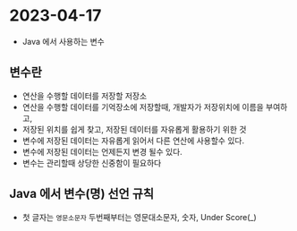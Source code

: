 # 2023-04-17
- Java 에서 사용하는 변수

## 변수란
- 연산을 수행할 데이터를 저장할 저장소
- 연산을 수행할 데이터를 기억장소에 저장할때, 개발자가 저장위치에 이름을 부여하고,
- 저장된 위치를 쉽게 찾고, 저장된 데이터를 자유롭게 활용하기 위한 것
- 변수에 저장된 데이터는 자유롭게 읽어서 다른 연산에 사용할수 있다.
- 변수에 저장된 데이터는 언제든지 변경 될수 있다.
- 변수는 관리할때 상당한 신중함이 필요하다

## Java 에서 변수(명) 선언 규칙
- 첫 글자는 `영문소문자` 두번째부터는 영문대소문자, 숫자, Under Score(_)